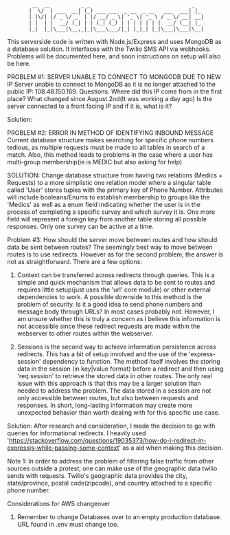 # 
            __  __          _ _                                 _   
           |  \/  | ___  __| (_) ___ ___  _ __  _ __   ___  ___| |_ 
           | |\/| |/ _ \/ _` | |/ __/ _ \| '_ \| '_ \ / _ \/ __| __|
           | |  | |  __/ (_| | | (_| (_) | | | | | | |  __/ (__| |_ 
           |_|  |_|\___|\__,_|_|\___\___/|_| |_|_| |_|\___|\___|\__|
                                                                    

This serverside code is written with Node.js/Express and uses MongoDB as a database solution. It interfaces with the  Twilio SMS API via webhooks.
Problems will be documented here, and soon instructions on setup will also be here.

PROBLEM #1: SERVER UNABLE TO CONNECT TO MONGODB DUE TO NEW IP
Server unable to connect to MongoDB as it is no longer attached to the public IP: 108.48.150.169. 
Questions:
Where did this IP come from in the first place?
What changed since August 2nd(It was working a day ago)
Is the server connected to a front facing IP and if it is, what is it?

Solution:


PROBLEM #2: ERROR IN METHOD OF IDENTIFYING INBOUND MESSAGE  
Current database structure makes searching for specific phone numbers tedious, as multiple requests must be made to all tables in search of a match. Also, this method leads to problems in the case where a user has multi-group membership(ie is MEDIC but also asking for help)

SOLUTION: Change database structure from having two relations (Medics + Requests) to a more simplistic one relation model where a singular table called 'User' stores tuples with the primary key of Phone Number. Attributes will include booleans/Enums to establish membership to groups like the 'Medics' as well as a enum field indicating whether the user is in the process of completing a specific survey and which survey it is. One more field will represent a foreign key from another table storing all possible responses. Only one survey can be active at a time.



Problem #3: How should the server move between routes and how should data be sent between routes?
The seemingly best way to move between routes is to use redirects. However as for the second problem, the answer is not as straightforward. There are a few options: 
1) Context can be transferred across redirects through queries. This is a simple and quick mechanism that allows data to be sent to routes and requires little setup(just uses the 'url' core module) or other external dependencies to work. A possible downside to this method is the problem of security. Is it a good idea to send phone numbers and message body through URLs? In most cases probably not. However, I am unsure whether this is truly a concern as I believe this information is not accessible since these redirect requests are made within the webserver to other routes within the webserver. 

2) Sessions is the second way to achieve information persistence across redirects. This has a bit of setup involved and the use of the 'express-session' dependency to function. The method itself involves the storing data in the session (in key|value format) before a redirect and then using 'req.session' to retrieve the stored data in other routes. The only real issue with this approach is that this may be a larger solution than needed to address the problem. The data stored in a session are not only accessible between routes, but also between requests and responses. In short, long-lasting information may create more unexpected behavior than worth dealing with for this specific use case.

Solution: After research and consideration, I made the decision to go with queries for informational redirects. I heavily used 'https://stackoverflow.com/questions/19035373/how-do-i-redirect-in-expressjs-while-passing-some-context' as a aid when making this decision. 


Note 1: In order to address the problem of filtering false traffic from other sources outside a protest, one can make use of the geographic data twilio sends with requests. Twilio's geographic data provides the city, state/province, postal code(zipcode), and country attached to a specific phone number. 


Considerations for AWS changeover
1. Remember to change Databases over to an empty production database. URL found in .env must change too.